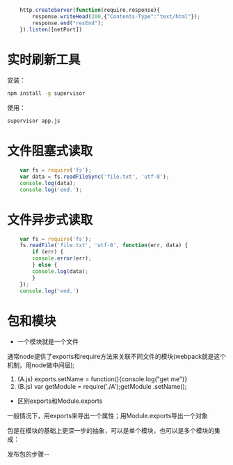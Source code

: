 ``` js
    http.createServer(function(require,response){
        response.writeHead(200,{"Contents-Type":"text/html"});
        response.end("resEnd");
    }).listen([netPort])
```

# 实时刷新工具

安装：
``` bash
npm install -g supervisor
```
使用：
``` bash
supervisor app.js
```


# 文件阻塞式读取
``` js
    var fs = require('fs');
    var data = fs.readFileSync('file.txt', 'utf-8');
    console.log(data);
    console.log('end.');
```

# 文件异步式读取
``` js
    var fs = require('fs');
    fs.readFile('file.txt', 'utf-8', function(err, data) {
        if (err) {
        console.error(err);
        } else {
        console.log(data);
        }
    });
    console.log('end.')
```

# 包和模块

- 一个模块就是一个文件

通常node提供了exports和require方法来关联不同文件的模块(webpack就是这个机制，用node做中间层);
1. (A.js) exports.setName = function(){console.log("get me")}
2. (B.js) var getModule = require('./A');getModule .setName();

- 区别exports和Module.exports

一般情况下，用exports来导出一个属性；用Module.exports导出一个对象

包是在模块的基础上更深一步的抽象，可以是单个模块，也可以是多个模块的集成：

发布包的步骤--

